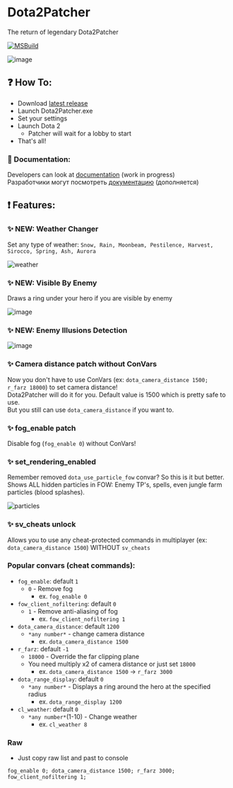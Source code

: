 # Dota2Patcher
 The return of legendary Dota2Patcher  
 
[![MSBuild](https://github.com/Wolf49406/Dota2Patcher/actions/workflows/msbuild.yml/badge.svg?branch=main)](https://github.com/Wolf49406/Dota2Patcher/actions/workflows/msbuild.yml)

![image](https://github.com/user-attachments/assets/c8d40b32-9eda-40dc-b552-cd3c4020f334)

## ❓ How To:
* Download [latest release](https://github.com/Wolf49406/Dota2Patcher/releases/latest)
* Launch Dota2Patcher.exe
* Set your settings
* Launch Dota 2
	* Patcher will wait for a lobby to start
* That's all!

### 🧾 Documentation:  

Developers can look at [documentation](https://wolf49406.github.io/Dota2Patcher/) (work in progress)  
Разработчики могут посмотреть [документацию](https://wolf49406.github.io/Dota2Patcher/) (дополняется)  

## ❗ Features:

### ✨ NEW: Weather Changer
Set any type of weather: `Snow, Rain, Moonbeam, Pestilence, Harvest, Sirocco, Spring, Ash, Aurora`  

![weather](https://github.com/user-attachments/assets/54b801b6-eb5a-427b-abce-f3268780d759)

### ✨ NEW: Visible By Enemy  
Draws a ring under your hero if you are visible by enemy

![image](https://github.com/user-attachments/assets/051de205-f4fb-440b-b04a-81db3c65bca6)

### ✨ NEW: Enemy Illusions Detection

![image](https://github.com/user-attachments/assets/68fd753a-8f16-439f-9bfa-54542169a9a9)

### ✨ Camera distance patch without ConVars
Now you don't have to use ConVars (ex: `dota_camera_distance 1500; r_farz 18000`) to set camera distance!  
Dota2Patcher will do it for you. Default value is 1500 which is pretty safe to use.  
But you still can use `dota_camera_distance` if you want to.

### ✨ fog_enable patch
Disable fog (`fog_enable 0`) without ConVars!

### ✨ set_rendering_enabled
Remember removed `dota_use_particle_fow` convar? So this is it but better.  
Shows ALL hidden particles in FOW: Enemy TP's, spells, even jungle farm particles (blood splashes).  

![particles](https://i.ibb.co/L08kLBZ/photo-2025-01-04-23-41-17.jpg)

### ✨ sv_cheats unlock
Allows you to use any cheat-protected commands in multiplayer (ex: `dota_camera_distance 1500`) WITHOUT `sv_cheats`

### Popular convars (cheat commands):
* `fog_enable`: default `1`
	* `0` - Remove fog
		* ex. `fog_enable 0`
* `fow_client_nofiltering`: default `0`
	* `1` - Remove anti-aliasing of fog
		* ex. `fow_client_nofiltering 1`
* `dota_camera_distance`: default `1200`
	* `*any number*` - change camera distance
		* ex. `dota_camera_distance 1500`
* `r_farz`: default `-1`
	* `18000` - Override the far clipping plane
	* You need multiply x2 of camera distance or just set `18000`
		* ex. `dota_camera_distance 1500` -> `r_farz 3000`
* `dota_range_display`: default `0`
	* `*any number*` - Displays a ring around the hero at the specified radius
		* ex. `dota_range_display 1200`
* `cl_weather`: default `0`
	* `*any number*`(1-10) - Change weather
		* ex. `cl_weather 8`

### Raw

* Just copy raw list and past to console

```
fog_enable 0; dota_camera_distance 1500; r_farz 3000; fow_client_nofiltering 1;
```
